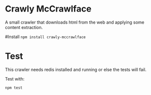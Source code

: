 # Crawly McCrawlface
A small crawler that downloads html from the web and applying some content extraction.

#Install
`npm install crawly-mccrawlface`

# Test
This crawler needs redis installed and running or else the tests will fail.

Test with:

`npm test`